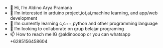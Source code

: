 - 👋 Hi, I’m Aldino Arya Pramana
- 👀 I’m interested in arduino project,iot,ai,machine learning, and app/web development
- 🌱 I’m currently learning c,c++,python and other programming language
- 💞️ I’m looking to collaborate on grup belajar programing
- 📫 How to reach me IG @aldinoooop or you can whatsapp +6285156458604

<!---
Aldinoooop/Aldino Arya Pramana is a ✨ special ✨ repository because its `README.md` (this file) appears on your GitHub profile.
You can click the Preview link to take a look at your changes.
--->

